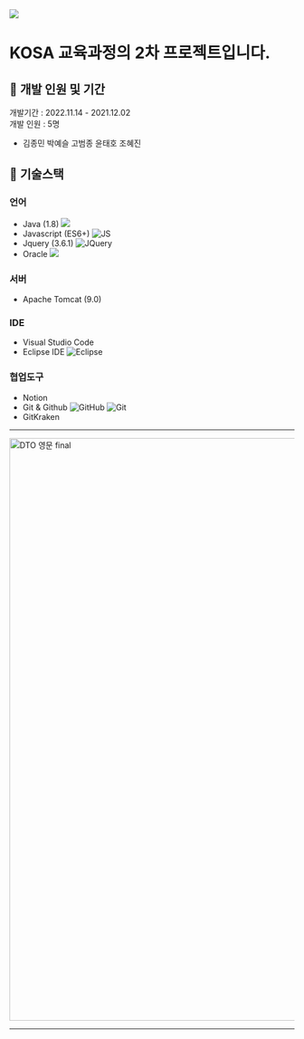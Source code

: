 <img src="https://capsule-render.vercel.app/api?type=waving&color=auto&height=200&section=header&text=카페in중독&fontSize=90" />

# KOSA 교육과정의 2차 프로젝트입니다.


## 📍 개발 인원 및 기간
개발기간 : 2022.11.14 - 2021.12.02  
개발 인원 : 5명  
- 김종민 박예슬 고범종 윤태호 조혜진

## 📍 기술스택

### 언어
- Java (1.8) <img src="https://img.shields.io/badge/JAVA-007396?style=flat-square&logo=java&logoColor=white">
- Javascript (ES6+) ![JS](https://img.shields.io/badge/JavaScript-F7DF1E?style=flat-square&logo=JavaScript&logoColor=black)
- Jquery (3.6.1) ![JQuery](https://img.shields.io/badge/jQuery-0769AD?style=flat-square&logo=jquery&logoColor=white)
- Oracle <img src="https://img.shields.io/badge/oracle-F80000?style=flat-square&logo=oracle&logoColor=white">

### 서버
- Apache Tomcat (9.0)

### IDE
- Visual Studio Code
- Eclipse IDE ![Eclipse](https://img.shields.io/badge/Eclipse-2C2255?style=flat-square&logo=Eclipse&logoColor=white)

### 협업도구
- Notion
- Git & Github ![GitHub](https://img.shields.io/badge/GitHub-181717?style=flat-square&logo=GitHub&logoColor=white) ![Git](https://img.shields.io/badge/Git-F05032?style=flat-square&logo=Git&logoColor=black)
- GitKraken

---------------------------------------

<img width="1030" alt="DTO 영문 final" src="https://user-images.githubusercontent.com/80095068/205228157-b0bf9337-418e-4e14-9047-8e24edda41e5.PNG">

---------------------------------------

